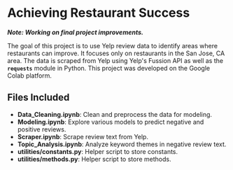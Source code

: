 # Achieving Restaurant Success

_**Note: Working on final project improvements.**_

The goal of this project is to use Yelp review data to identify areas where restaurants can improve. It focuses only
 on restaurants in the San Jose, CA area. The data is scraped from Yelp using Yelp's Fussion API as well as the
  **`requests`** module in Python. This project was developed on the Google Colab platform.
  
## Files Included
* **Data_Cleaning.ipynb**: Clean and preprocess the data for modeling.
* **Modeling.ipynb**: Explore various models to predict negative and positive reviews.
* **Scraper.ipynb**: Scrape review text from Yelp.
* **Topic_Analysis.ipynb**: Analyze keyword themes in negative review text.
* **utilities/constants.py**: Helper script to store constants.
* **utilities/methods.py**: Helper script to store methods.
